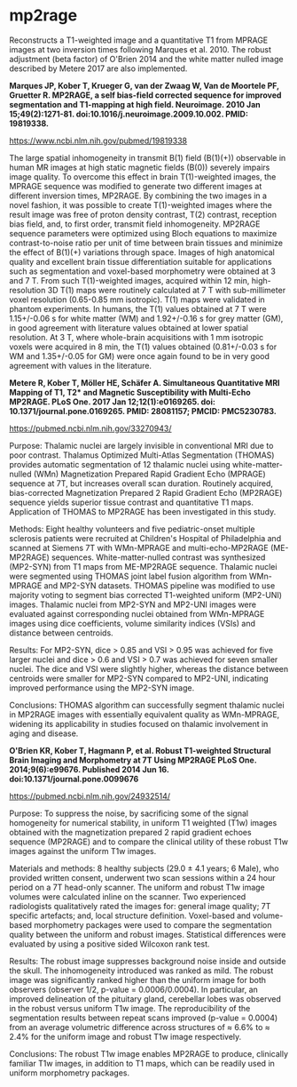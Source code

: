 # mp2rage

Reconstructs a T1-weighted image and a quantitative T1 from MPRAGE images at two inversion times following Marques et al. 2010. The robust adjustment (beta factor) of O'Brien 2014 and the white matter nulled image described by Metere 2017 are also implemented.


**Marques JP, Kober T, Krueger G, van der Zwaag W, Van de Moortele PF, Gruetter  R. MP2RAGE, a self bias-field corrected sequence for improved segmentation and T1-mapping at high field. Neuroimage. 2010 Jan 15;49(2):1271-81. doi:10.1016/j.neuroimage.2009.10.002. PMID: 19819338.**

https://www.ncbi.nlm.nih.gov/pubmed/19819338

The large spatial inhomogeneity in transmit B(1) field (B(1)(+)) observable in human MR images at high static magnetic fields (B(0)) severely impairs image quality. To overcome this effect in brain T(1)-weighted images, the MPRAGE sequence was modified to generate two different images at different inversion times, MP2RAGE. By combining the two images in a novel fashion, it was possible to create T(1)-weighted images where the result image was free of proton density contrast, T(2) contrast, reception bias field, and, to first order, transmit field inhomogeneity. MP2RAGE sequence parameters were optimized using Bloch equations to maximize contrast-to-noise ratio per unit of time between brain tissues and minimize the effect of B(1)(+) variations through space. Images of high anatomical quality and excellent brain tissue differentiation suitable for applications such as segmentation and voxel-based morphometry were obtained at 3 and 7 T. From such T(1)-weighted images, acquired within 12 min, high-resolution 3D T(1) maps were routinely calculated at 7 T with sub-millimeter voxel resolution (0.65-0.85 mm isotropic). T(1) maps were validated in phantom experiments. In humans, the T(1) values obtained at 7 T were 1.15+/-0.06 s for white matter (WM) and 1.92+/-0.16 s for grey matter (GM), in good agreement with literature values obtained at lower spatial resolution. At 3 T, where whole-brain acquisitions with 1 mm isotropic voxels were acquired in 8 min, the T(1) values obtained (0.81+/-0.03 s for WM and 1.35+/-0.05 for GM) were once again found to be in very good agreement with values in the literature.


**Metere R, Kober T, Möller HE, Schäfer A. Simultaneous Quantitative MRI Mapping of T1, T2\* and Magnetic Susceptibility with Multi-Echo MP2RAGE. PLoS One. 2017 Jan 12;12(1):e0169265. doi: 10.1371/journal.pone.0169265. PMID: 28081157; PMCID: PMC5230783.**

https://pubmed.ncbi.nlm.nih.gov/33270943/

Purpose: Thalamic nuclei are largely invisible in conventional MRI due to poor contrast. Thalamus Optimized Multi-Atlas Segmentation (THOMAS) provides automatic segmentation of 12 thalamic nuclei using white-matter-nulled (WMn) Magnetization Prepared Rapid Gradient Echo (MPRAGE) sequence at 7T, but increases overall scan duration. Routinely acquired, bias-corrected Magnetization Prepared 2 Rapid Gradient Echo (MP2RAGE) sequence yields superior tissue contrast and quantitative T1 maps. Application of THOMAS to MP2RAGE has been investigated in this study.

Methods: Eight healthy volunteers and five pediatric-onset multiple sclerosis patients were recruited at Children's Hospital of Philadelphia and scanned at Siemens 7T with WMn-MPRAGE and multi-echo-MP2RAGE (ME-MP2RAGE) sequences. White-matter-nulled contrast was synthesized (MP2-SYN) from T1 maps from ME-MP2RAGE sequence. Thalamic nuclei were segmented using THOMAS joint label fusion algorithm from WMn-MPRAGE and MP2-SYN datasets. THOMAS pipeline was modified to use majority voting to segment bias corrected T1-weighted uniform (MP2-UNI) images. Thalamic nuclei from MP2-SYN and MP2-UNI images were evaluated against corresponding nuclei obtained from WMn-MPRAGE images using dice coefficients, volume similarity indices (VSIs) and distance between centroids.

Results: For MP2-SYN, dice > 0.85 and VSI > 0.95 was achieved for five larger nuclei and dice > 0.6 and VSI > 0.7 was achieved for seven smaller nuclei. The dice and VSI were slightly higher, whereas the distance between centroids were smaller for MP2-SYN compared to MP2-UNI, indicating improved performance using the MP2-SYN image.

Conclusions: THOMAS algorithm can successfully segment thalamic nuclei in MP2RAGE images with essentially equivalent quality as WMn-MPRAGE, widening its applicability in studies focused on thalamic involvement in aging and disease.


**O'Brien KR, Kober T, Hagmann P, et al. Robust T1-weighted Structural Brain Imaging and Morphometry at 7T Using MP2RAGE PLoS One. 2014;9(6):e99676. Published 2014 Jun 16. doi:10.1371/journal.pone.0099676**

https://pubmed.ncbi.nlm.nih.gov/24932514/

Purpose: To suppress the noise, by sacrificing some of the signal homogeneity for numerical stability, in uniform T1 weighted (T1w) images obtained with the magnetization prepared 2 rapid gradient echoes sequence (MP2RAGE) and to compare the clinical utility of these robust T1w images against the uniform T1w images.

Materials and methods: 8 healthy subjects (29.0 ± 4.1 years; 6 Male), who provided written consent, underwent two scan sessions within a 24 hour period on a 7T head-only scanner. The uniform and robust T1w image volumes were calculated inline on the scanner. Two experienced radiologists qualitatively rated the images for: general image quality; 7T specific artefacts; and, local structure definition. Voxel-based and volume-based morphometry packages were used to compare the segmentation quality between the uniform and robust images. Statistical differences were evaluated by using a positive sided Wilcoxon rank test.

Results: The robust image suppresses background noise inside and outside the skull. The inhomogeneity introduced was ranked as mild. The robust image was significantly ranked higher than the uniform image for both observers (observer 1/2, p-value = 0.0006/0.0004). In particular, an improved delineation of the pituitary gland, cerebellar lobes was observed in the robust versus uniform T1w image. The reproducibility of the segmentation results between repeat scans improved (p-value = 0.0004) from an average volumetric difference across structures of ≈ 6.6% to ≈ 2.4% for the uniform image and robust T1w image respectively.

Conclusions: The robust T1w image enables MP2RAGE to produce, clinically familiar T1w images, in addition to T1 maps, which can be readily used in uniform morphometry packages.

